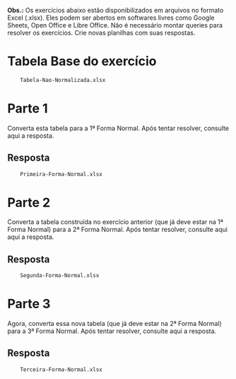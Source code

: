 **Obs.:** Os exercícios abaixo estão disponibilizados em arquivos no formato Excel (.xlsx). Eles podem ser abertos em softwares livres como Google Sheets, Open Office e Libre Office. Não é necessário montar queries para resolver os exercícios. Crie novas planilhas com suas respostas.

# Tabela Base do exercício
```bash
    Tabela-Nao-Normalizada.xlsx
```
# Parte 1
Converta esta tabela para a 1ª Forma Normal. Após tentar resolver, consulte aqui a resposta.
## Resposta
```bash
    Primeira-Forma-Normal.xlsx
```
# Parte 2
Converta a tabela construída no exercício anterior (que já deve estar na 1ª Forma Normal) para a 2ª Forma Normal. Após tentar resolver, consulte aqui aqui a resposta.
## Resposta
```bash
    Segunda-Forma-Normal.xlsx
```
# Parte 3
Agora, converta essa nova tabela (que já deve estar na 2ª Forma Normal) para a 3ª Forma Normal. Após tentar resolver, consulte aqui a resposta.
## Resposta
```bash
    Terceira-Forma-Normal.xlsx
```